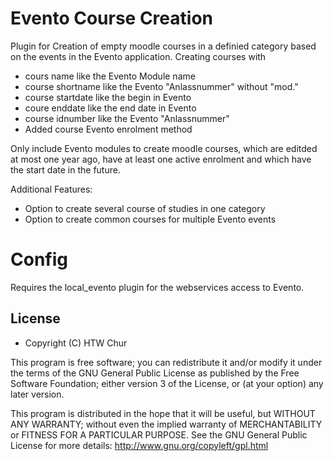# Evento Course Creation
Plugin for Creation of empty moodle courses in a definied category based on the events in the
Evento application. 
Creating courses with
   * cours name like the Evento Module name
   * course shortname like the Evento "Anlassnummer" without "mod."
   * course startdate like the begin in Evento
   * coure enddate like the end date in Evento
   * course idnumber like the Evento "Anlassnummer"
   * Added course Evento enrolment method

Only include Evento modules to create moodle courses, which are editded at most one year ago,
 have at least one active enrolment and which have the start date in the future.
 
 Additional Features:
   * Option to create several course of studies in one category
   * Option to create common courses for multiple Evento events

# Config
Requires the local_evento plugin for the webservices access to Evento.

## License
* Copyright (C) HTW Chur

This program is free software; you can redistribute it and/or modify
it under the terms of the GNU General Public License as published by
the Free Software Foundation; either version 3 of the License, or
(at your option) any later version.

This program is distributed in the hope that it will be useful,
but WITHOUT ANY WARRANTY; without even the implied warranty of
MERCHANTABILITY or FITNESS FOR A PARTICULAR PURPOSE.  See the
GNU General Public License for more details:
http://www.gnu.org/copyleft/gpl.html
